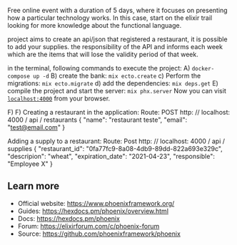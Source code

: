 Free online event with a duration of 5 days, where it focuses on presenting how a particular technology works. 
In this case, start on the elixir trail looking for more knowledge about the functional language.

project aims to create an api/json that registered a restaurant, it is possible to add your supplies.
the responsibility of the API and informs each week which are the items that will lose the validity period of that week.

in the terminal, following commands to execute the project:
A) `docker-compose up -d`
B) create the bank: `mix ecto.create`
c) Perform the migrations: `mix ecto.migrate`
d) add the dependencies: `mix deps.get`
E) compile the project and start the server: `mix phx.server`
   Now you can visit [`localhost:4000`](http://localhost:4000) from your browser.

F) F) Creating a restaurant in the application:
Route: POST http: // localhost: 4000 / api / restaurants
{
"name": "restaurant teste",
"email": "test@email.com"
}

Adding a supply to a restaurant:
Route: Post http: // localhost: 4000 / api / supplies 
{
"restaurant_id": "0fa77fc9-8a08-4db9-89dd-822a693e329c",
"descripion": "wheat",
"expiration_date": "2021-04-23",
"responsible": "Employee X"
}




## Learn more

  * Official website: https://www.phoenixframework.org/
  * Guides: https://hexdocs.pm/phoenix/overview.html
  * Docs: https://hexdocs.pm/phoenix
  * Forum: https://elixirforum.com/c/phoenix-forum
  * Source: https://github.com/phoenixframework/phoenix
